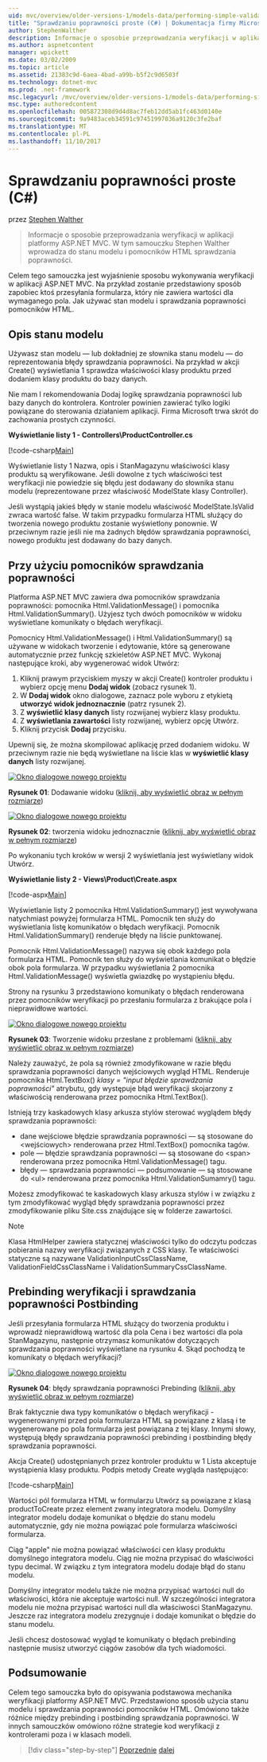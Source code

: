 ```yaml
---
uid: mvc/overview/older-versions-1/models-data/performing-simple-validation-cs
title: "Sprawdzaniu poprawności proste (C#) | Dokumentacja firmy Microsoft"
author: StephenWalther
description: Informacje o sposobie przeprowadzania weryfikacji w aplikacji platformy ASP.NET MVC. W tym samouczku Stephen Walther wprowadza do stanu modelu i pomocnika weryfikacji HTML...
ms.author: aspnetcontent
manager: wpickett
ms.date: 03/02/2009
ms.topic: article
ms.assetid: 21383c9d-6aea-4bad-a99b-b5f2c9d6503f
ms.technology: dotnet-mvc
ms.prod: .net-framework
msc.legacyurl: /mvc/overview/older-versions-1/models-data/performing-simple-validation-cs
msc.type: authoredcontent
ms.openlocfilehash: 005872308d9d4d8ac7feb12dd5ab1fc463d0140e
ms.sourcegitcommit: 9a9483aceb34591c97451997036a9120c3fe2baf
ms.translationtype: MT
ms.contentlocale: pl-PL
ms.lasthandoff: 11/10/2017
---
```

<a name="performing-simple-validation-c"></a>Sprawdzaniu poprawności proste (C#)
====================
przez [Stephen Walther](https://github.com/StephenWalther)

> Informacje o sposobie przeprowadzania weryfikacji w aplikacji platformy ASP.NET MVC. W tym samouczku Stephen Walther wprowadza do stanu modelu i pomocników HTML sprawdzania poprawności.


Celem tego samouczka jest wyjaśnienie sposobu wykonywania weryfikacji w aplikacji ASP.NET MVC. Na przykład zostanie przedstawiony sposób zapobiec ktoś przesyłania formularza, który nie zawiera wartości dla wymaganego pola. Jak używać stan modelu i sprawdzania poprawności pomocników HTML.

## <a name="understanding-model-state"></a>Opis stanu modelu

Używasz stan modelu — lub dokładniej ze słownika stanu modelu — do reprezentowania błędy sprawdzania poprawności. Na przykład w akcji Create() wyświetlania 1 sprawdza właściwości klasy produktu przed dodaniem klasy produktu do bazy danych.


Nie mam I rekomendowania Dodaj logikę sprawdzania poprawności lub bazy danych do kontrolera. Kontroler powinien zawierać tylko logiki powiązane do sterowania działaniem aplikacji. Firma Microsoft trwa skrót do zachowania prostych czynności.


**Wyświetlanie listy 1 - Controllers\ProductController.cs**

[!code-csharp[Main](performing-simple-validation-cs/samples/sample1.cs)]

Wyświetlanie listy 1 Nazwa, opis i StanMagazynu właściwości klasy produktu są weryfikowane. Jeśli dowolne z tych właściwości test weryfikacji nie powiedzie się błędu jest dodawany do słownika stanu modelu (reprezentowane przez właściwość ModelState klasy Controller).

Jeśli wystąpią jakieś błędy w stanie modelu właściwość ModelState.IsValid zwraca wartość false. W takim przypadku formularza HTML służący do tworzenia nowego produktu zostanie wyświetlony ponownie. W przeciwnym razie jeśli nie ma żadnych błędów sprawdzania poprawności, nowego produktu jest dodawany do bazy danych.

## <a name="using-the-validation-helpers"></a>Przy użyciu pomocników sprawdzania poprawności

Platforma ASP.NET MVC zawiera dwa pomocników sprawdzania poprawności: pomocnika Html.ValidationMessage() i pomocnika Html.ValidationSummary(). Użyjesz tych dwóch pomocników w widoku wyświetlane komunikaty o błędach weryfikacji.

Pomocnicy Html.ValidationMessage() i Html.ValidationSummary() są używane w widokach tworzenie i edytowanie, które są generowane automatycznie przez funkcję szkieletów ASP.NET MVC. Wykonaj następujące kroki, aby wygenerować widok Utwórz:

1. Kliknij prawym przyciskiem myszy w akcji Create() kontroler produktu i wybierz opcję menu **Dodaj widok** (zobacz rysunek 1).
2. W **Dodaj widok** okno dialogowe, zaznacz pole wyboru z etykietą **utworzyć widok jednoznacznie** (patrz rysunek 2).
3. Z **wyświetlić klasy danych** listy rozwijanej wybierz klasy produktu.
4. Z **wyświetlania zawartości** listy rozwijanej, wybierz opcję Utwórz.
5. Kliknij przycisk **Dodaj** przycisku.


Upewnij się, że można skompilować aplikację przed dodaniem widoku. W przeciwnym razie nie będą wyświetlane na liście klas w **wyświetlić klasy danych** listy rozwijanej.


[![Okno dialogowe nowego projektu](performing-simple-validation-cs/_static/image1.jpg)](performing-simple-validation-cs/_static/image1.png)

**Rysunek 01**: Dodawanie widoku ([kliknij, aby wyświetlić obraz w pełnym rozmiarze](performing-simple-validation-cs/_static/image2.png))


[![Okno dialogowe nowego projektu](performing-simple-validation-cs/_static/image2.jpg)](performing-simple-validation-cs/_static/image3.png)

**Rysunek 02**: tworzenia widoku jednoznacznie ([kliknij, aby wyświetlić obraz w pełnym rozmiarze](performing-simple-validation-cs/_static/image4.png))


Po wykonaniu tych kroków w wersji 2 wyświetlania jest wyświetlany widok Utwórz.

**Wyświetlanie listy 2 - Views\Product\Create.aspx**

[!code-aspx[Main](performing-simple-validation-cs/samples/sample2.aspx)]

Wyświetlanie listy 2 pomocnika Html.ValidationSummary() jest wywoływana natychmiast powyżej formularza HTML. Pomocnik ten służy do wyświetlania listę komunikatów o błędach weryfikacji. Pomocnik Html.ValidationSummary() renderuje błędy na liście punktowanej.

Pomocnik Html.ValidationMessage() nazywa się obok każdego pola formularza HTML. Pomocnik ten służy do wyświetlania komunikat o błędzie obok pola formularza. W przypadku wyświetlania 2 pomocnika Html.ValidationMessage() wyświetla gwiazdkę po wystąpieniu błędu.

Strony na rysunku 3 przedstawiono komunikaty o błędach renderowana przez pomocników weryfikacji po przesłaniu formularza z brakujące pola i nieprawidłowe wartości.


[![Okno dialogowe nowego projektu](performing-simple-validation-cs/_static/image3.jpg)](performing-simple-validation-cs/_static/image5.png)

**Rysunek 03**: Tworzenie widoku przesłane z problemami ([kliknij, aby wyświetlić obraz w pełnym rozmiarze](performing-simple-validation-cs/_static/image6.png))


Należy zauważyć, że pola są również zmodyfikowane w razie błędu sprawdzania poprawności danych wejściowych wygląd HTML. Renderuje pomocnika Html.TextBox() *klasy = "input błędzie sprawdzania poprawności"* atrybutu, gdy występuje błąd weryfikacji skojarzony z właściwością renderowana przez pomocnika Html.TextBox().

Istnieją trzy kaskadowych klasy arkusza stylów sterować wyglądem błędy sprawdzania poprawności:

- dane wejściowe błędzie sprawdzania poprawności — są stosowane do &lt;wejściowych&gt; renderowana przez Html.TextBox() pomocnika tagów.
- pole — błędzie sprawdzania poprawności — są stosowane do &lt;span&gt; renderowana przez pomocnika Html.ValidationMessage() tagu.
- błędy — sprawdzania poprawności — podsumowanie — są stosowane do &lt;ul&gt; renderowana przez pomocnika Html.ValidationSumamry() tagu.

Możesz zmodyfikować te kaskadowych klasy arkusza stylów i w związku z tym zmodyfikować wygląd błędy sprawdzania poprawności przez zmodyfikowanie pliku Site.css znajdujące się w folderze zawartości.

> [!NOTE] 
> 
> Klasa HtmlHelper zawiera statycznej właściwości tylko do odczytu podczas pobierania nazwy weryfikacji związanych z CSS klasy. Te właściwości statyczne są nazywane ValidationInputCssClassName, ValidationFieldCssClassName i ValidationSummaryCssClassName.


## <a name="prebinding-validation-and-postbinding-validation"></a>Prebinding weryfikacji i sprawdzania poprawności Postbinding

Jeśli przesyłania formularza HTML służący do tworzenia produktu i wprowadź nieprawidłową wartość dla pola Cena i bez wartości dla pola StanMagazynu, następnie otrzymasz komunikatów dotyczących sprawdzania poprawności wyświetlane na rysunku 4. Skąd pochodzą te komunikaty o błędach weryfikacji?


[![Okno dialogowe nowego projektu](performing-simple-validation-cs/_static/image4.jpg)](performing-simple-validation-cs/_static/image7.png)

**Rysunek 04**: błędy sprawdzania poprawności Prebinding ([kliknij, aby wyświetlić obraz w pełnym rozmiarze](performing-simple-validation-cs/_static/image8.png))


Brak faktycznie dwa typy komunikatów o błędach weryfikacji - wygenerowanymi przed pola formularza HTML są powiązane z klasą i te wygenerowane po pola formularza jest powiązana z tej klasy. Innymi słowy, występują błędy sprawdzania poprawności prebinding i postbinding błędy sprawdzania poprawności.

Akcja Create() udostępnianych przez kontroler produktu w 1 Lista akceptuje wystąpienia klasy produktu. Podpis metody Create wygląda następująco:

[!code-csharp[Main](performing-simple-validation-cs/samples/sample3.cs)]

Wartości pól formularza HTML w formularzu Utwórz są powiązane z klasą productToCreate przez element zwany integratora modelu. Domyślny integrator modelu dodaje komunikat o błędzie do stanu modelu automatycznie, gdy nie można powiązać pole formularza właściwości formularza.

Ciąg "apple" nie można powiązać właściwości cen klasy produktu domyślnego integratora modelu. Ciąg nie można przypisać do właściwości typu decimal. W związku z tym integratora modelu dodaje błąd do stanu modelu.

Domyślny integrator modelu także nie można przypisać wartości null do właściwości, która nie akceptuje wartości null. W szczególności integratora modelu nie można przypisać wartości null dla właściwości StanMagazynu. Jeszcze raz integratora modelu zrezygnuje i dodaje komunikat o błędzie do stanu modelu.

Jeśli chcesz dostosować wygląd te komunikaty o błędach prebinding następnie musisz utworzyć ciągów zasobów dla tych wiadomości.

## <a name="summary"></a>Podsumowanie

Celem tego samouczka było do opisywania podstawowa mechanika weryfikacji platformy ASP.NET MVC. Przedstawiono sposób użycia stanu modelu i sprawdzania poprawności pomocników HTML. Omówiono także różnice między prebinding i postbinding sprawdzania poprawności. W innych samouczków omówiono różne strategie kod weryfikacji z kontrolerami poza i w klasach modeli.

>[!div class="step-by-step"]
[Poprzednie](displaying-a-table-of-database-data-cs.md)
[dalej](validating-with-the-idataerrorinfo-interface-cs.md)
